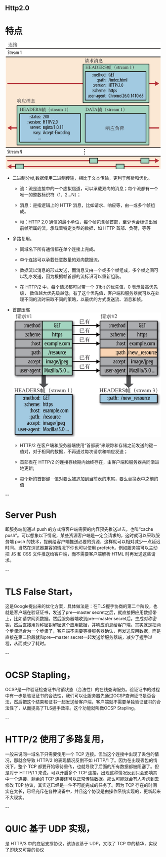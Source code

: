 Http2.0
--

# 特点
![](./1.jpg)

- 二进制分帧,数据使用二进制传输，相比于文本传输，更利于解析和优化。


    - 流：流是连接中的一个虚拟信道，可以承载双向的消息；每个流都有一个唯一的整数标识符（1、2…N）；


    - 消息：是指逻辑上的 HTTP 消息，比如请求、响应等，由一或多个帧组成。


    - 帧：HTTP 2.0 通信的最小单位，每个帧包含帧首部，至少也会标识出当前帧所属的流，承载着特定类型的数据，如 HTTP 首部、负荷，等等


- 多路复用。


    - 同域名下所有通信都在单个连接上完成。


    - 单个连接可以承载任意数量的双向数据流。


    - 数据流以消息的形式发送，而消息又由一个或多个帧组成，多个帧之间可以乱序发送，因为根据帧首部的流标识可以重新组装。


    - 在 HTTP/2 中，每个请求都可以带一个 31bit 的优先值，0 表示最高优先级， 数值越大优先级越低。有了这个优先值，客户端和服务器就可以在处理不同的流时采取不同的策略，以最优的方式发送流、消息和帧。


- 首部压缩
![](./2.jpg)

    - HTTP/2 在客户端和服务器端使用“首部表”来跟踪和存储之前发送的键－值对，对于相同的数据，不再通过每次请求和响应发送；


    - 首部表在 HTTP/2 的连接存续期内始终存在，由客户端和服务器共同渐进地更新;


    - 每个新的首部键－值对要么被追加到当前表的末尾，要么替换表中之前的值



--

# Server Push 
即服务端能通过 push 的方式将客户端需要的内容预先推送过去，也叫“cache push”。可以想象以下情况，某些资源客户端是一定会请求的，这时就可以采取服务端 push 的技术，提前给客户端推送必要的资源，这样就可以相对减少一点延迟时间。当然在浏览器兼容的情况下你也可以使用 prefetch。例如服务端可以主动把 JS 和 CSS 文件推送给客户端，而不需要客户端解析 HTML 时再发送这些请求。



--

# TLS False Start，
这是Google提出来的优化方案，具体做法是：在TLS握手协商的第二个阶段，也就是客户端在验证证书，发送了pre—master secret之后，就直接把应用数据带上，比如请求网页数据。然后服务器端收到pre—master secret后，生成对称密钥，然后直接用对称密钥解密这个应用数据，并响应消息给客户端。其实就是把两个步骤混合为一个步骤了，客户端不需要等待服务器确认，再发送应用数据，而是直接在第二阶段就和pre—master secret一起发送给服务器端，减少了握手过程，从而减少了耗时。



--

# OCSP Stapling，
OCSP是一种验证检查证书吊销状态（合法性）的在线查询服务。验证证书的过程中有一步是验证证书的合法性，我们可以让服务器先通过OCSP查询证书是否合法，然后把这个结果和证书一起发送给客户端，客户端就不需要单独验证证书的合法性了，从而提高了TLS握手效率。这个功能就叫做OCSP Stapling。



--

# HTTP/2 使用了多路复用，
一般来说同一域名下只需要使用一个 TCP 连接。但当这个连接中出现了丢包的情况，那就会导致 HTTP/2 的表现情况反倒不如 HTTP/1 了。因为在出现丢包的情况下，整个 TCP 都要开始等待重传，也就导致了后面的所有数据都被阻塞了。但是对于 HTTP/1.1 来说，可以开启多个 TCP 连接，出现这种情况反到只会影响其中一个连接，剩余的 TCP 连接还可以正常传输数据。那么可能就会有人考虑到去修改 TCP 协议，其实这已经是一件不可能完成的任务了。因为 TCP 存在的时间实在太长，已经充斥在各种设备中，并且这个协议是由操作系统实现的，更新起来不大现实。



--

# QUIC 基于 UDP 实现，
是 HTTP/3 中的底层支撑协议，该协议基于 UDP，又取了 TCP 中的精华，实现了即快又可靠的协议

